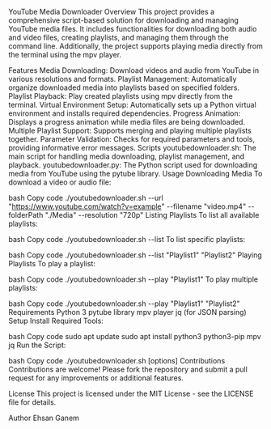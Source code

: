 YouTube Media Downloader
Overview
This project provides a comprehensive script-based solution for downloading and managing YouTube media files.
It includes functionalities for downloading both audio and video files, creating playlists, 
and managing them through the command line. Additionally, the project supports playing media directly from the terminal using the mpv player.

Features
Media Downloading: Download videos and audio from YouTube in various resolutions and formats.
Playlist Management: Automatically organize downloaded media into playlists based on specified folders.
Playlist Playback: Play created playlists using mpv directly from the terminal.
Virtual Environment Setup: Automatically sets up a Python virtual environment and installs required dependencies.
Progress Animation: Displays a progress animation while media files are being downloaded.
Multiple Playlist Support: Supports merging and playing multiple playlists together.
Parameter Validation: Checks for required parameters and tools, providing informative error messages.
Scripts
youtubedownloader.sh: The main script for handling media downloading, playlist management, and playback.
youtubedownloader.py: The Python script used for downloading media from YouTube using the pytube library.
Usage
Downloading Media
To download a video or audio file:

bash
Copy code
./youtubedownloader.sh --url "https://www.youtube.com/watch?v=example" --filename "video.mp4" --folderPath "./Media" --resolution "720p"
Listing Playlists
To list all available playlists:

bash
Copy code
./youtubedownloader.sh --list
To list specific playlists:

bash
Copy code
./youtubedownloader.sh --list "Playlist1" "Playlist2"
Playing Playlists
To play a playlist:

bash
Copy code
./youtubedownloader.sh --play "Playlist1"
To play multiple playlists:

bash
Copy code
./youtubedownloader.sh --play "Playlist1" "Playlist2"
Requirements
Python 3
pytube library
mpv player
jq (for JSON parsing)
Setup
Install Required Tools:

bash
Copy code
sudo apt update
sudo apt install python3 python3-pip mpv jq
Run the Script:

bash
Copy code
./youtubedownloader.sh [options]
Contributions
Contributions are welcome! Please fork the repository and submit a pull request for any improvements or additional features.

License
This project is licensed under the MIT License - see the LICENSE file for details.

Author
Ehsan Ganem

